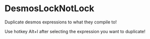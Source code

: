 # DesmosLockNotLock
Duplicate desmos expressions to what they compile to!

Use hotkey Alt+l after selecting the expression you want to duplicate!
